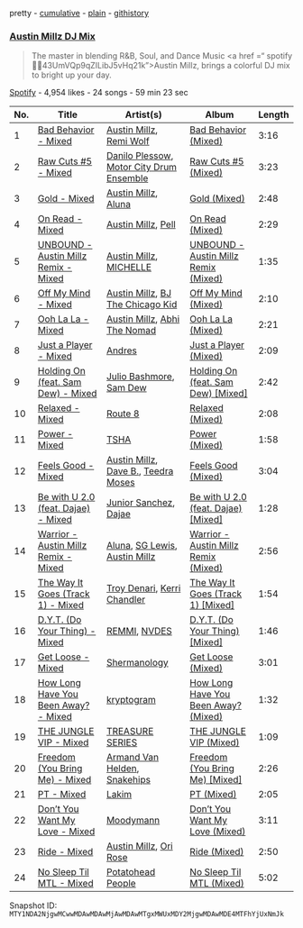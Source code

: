 pretty - [cumulative](/playlists/cumulative/37i9dQZF1DWXyQamatDptq.md) - [plain](/playlists/plain/37i9dQZF1DWXyQamatDptq) - [githistory](https://github.githistory.xyz/mackorone/spotify-playlist-archive/blob/main/playlists/plain/37i9dQZF1DWXyQamatDptq)

### [Austin Millz DJ Mix](https://open.spotify.com/playlist/37i9dQZF1DWXyQamatDptq)

> The master in blending R&B, Soul, and Dance Music <a href =“ spotify:artist:43UmVQp9qZILibJ5vHq21k”>Austin Millz</a>, brings a colorful DJ mix to bright up your day.

[Spotify](https://open.spotify.com/user/spotify) - 4,954 likes - 24 songs - 59 min 23 sec

| No. | Title | Artist(s) | Album | Length |
|---|---|---|---|---|
| 1 | [Bad Behavior \- Mixed](https://open.spotify.com/track/3thgdRIcfdcYBka4DMnmyS) | [Austin Millz](https://open.spotify.com/artist/43UmVQp9qZILibJ5vHq21k), [Remi Wolf](https://open.spotify.com/artist/0NB5HROxc8dDBXpkIi1v3d) | [Bad Behavior \(Mixed\)](https://open.spotify.com/album/6R6EknXO3rbO9Qlxy2K30D) | 3:16 |
| 2 | [Raw Cuts \#5 \- Mixed](https://open.spotify.com/track/6UlPnSHnmWJ4B1C7WomVbm) | [Danilo Plessow](https://open.spotify.com/artist/3frW3pRt2IpKAysgM8ksle), [Motor City Drum Ensemble](https://open.spotify.com/artist/4TlzX7s6kuZDtiBpsopcBf) | [Raw Cuts \#5 \(Mixed\)](https://open.spotify.com/album/19Ou8JZCHN5Yo5qw95yhNy) | 3:23 |
| 3 | [Gold \- Mixed](https://open.spotify.com/track/3n432V76KidXqmrUrictjd) | [Austin Millz](https://open.spotify.com/artist/43UmVQp9qZILibJ5vHq21k), [Aluna](https://open.spotify.com/artist/5ITI6SEoUZMIXXkzCfr4oE) | [Gold \(Mixed\)](https://open.spotify.com/album/5cedqECNj4tlBsfz194Bol) | 2:48 |
| 4 | [On Read \- Mixed](https://open.spotify.com/track/0ETbZxRe07bjXI2fN1WHTX) | [Austin Millz](https://open.spotify.com/artist/43UmVQp9qZILibJ5vHq21k), [Pell](https://open.spotify.com/artist/2O2dI9lY9PnWtAa4OlrgMi) | [On Read \(Mixed\)](https://open.spotify.com/album/0pugEfuWzaV9Q5qEyz2OFi) | 2:29 |
| 5 | [UNBOUND \- Austin Millz Remix \- Mixed](https://open.spotify.com/track/07uvfzEOx54nAom7zuzEjF) | [Austin Millz](https://open.spotify.com/artist/43UmVQp9qZILibJ5vHq21k), [MICHELLE](https://open.spotify.com/artist/4yYvor6Rq4fG82J1L47DYp) | [UNBOUND \- Austin Millz Remix \(Mixed\)](https://open.spotify.com/album/79GV30NLlB8qEtqFHMBgB2) | 1:35 |
| 6 | [Off My Mind \- Mixed](https://open.spotify.com/track/2bK1zcqWGpOWFz4PBM2s4y) | [Austin Millz](https://open.spotify.com/artist/43UmVQp9qZILibJ5vHq21k), [BJ The Chicago Kid](https://open.spotify.com/artist/07d5etnpjriczFBB8pxmRe) | [Off My Mind \(Mixed\)](https://open.spotify.com/album/2XvP7NcfqocqHQPrJg6CW9) | 2:10 |
| 7 | [Ooh La La \- Mixed](https://open.spotify.com/track/4Z0JBSXPbN44Cu984eqVfd) | [Austin Millz](https://open.spotify.com/artist/43UmVQp9qZILibJ5vHq21k), [Abhi The Nomad](https://open.spotify.com/artist/1gUi2utSbJLNPddYENJAp4) | [Ooh La La \(Mixed\)](https://open.spotify.com/album/6NTfI9mJDSwaIkWzhDuotB) | 2:21 |
| 8 | [Just a Player \- Mixed](https://open.spotify.com/track/20HRRp9z7oOu1dH2ag12NN) | [Andres](https://open.spotify.com/artist/7sdFsJNQmnXEJjpgeVeQWO) | [Just a Player \(Mixed\)](https://open.spotify.com/album/6nwZbuXogZoYhdpeHKuD1C) | 2:09 |
| 9 | [Holding On \(feat\. Sam Dew\) \- Mixed](https://open.spotify.com/track/3PLsyQRB3ynmtxIVehYPQA) | [Julio Bashmore](https://open.spotify.com/artist/0WAZJYudbUpl0EOjvdrnRG), [Sam Dew](https://open.spotify.com/artist/1SIw8nXWjvAKeb6Dhh85cz) | [Holding On \(feat\. Sam Dew\) \[Mixed\]](https://open.spotify.com/album/3AOKr4vFFg825hNzR70ibN) | 2:42 |
| 10 | [Relaxed \- Mixed](https://open.spotify.com/track/20ZNSH7fSGcRd7LDaNqCPc) | [Route 8](https://open.spotify.com/artist/6gkHVRYMMXviNI4DglaLrr) | [Relaxed \(Mixed\)](https://open.spotify.com/album/7ENZscTyCAnUp7C9Np0sLT) | 2:08 |
| 11 | [Power \- Mixed](https://open.spotify.com/track/78nmqQ5g4rNv9en0C4j9zj) | [TSHA](https://open.spotify.com/artist/2kLa7JZu4Ijdz1Gle2khZh) | [Power \(Mixed\)](https://open.spotify.com/album/2ZzRSedDptpbWUuQnls9Kg) | 1:58 |
| 12 | [Feels Good \- Mixed](https://open.spotify.com/track/2HLn3OFeXyc1fe5QJIvf4V) | [Austin Millz](https://open.spotify.com/artist/43UmVQp9qZILibJ5vHq21k), [Dave B.](https://open.spotify.com/artist/5bfqwcEcRrMhtY9smw3IeJ), [Teedra Moses](https://open.spotify.com/artist/6vfR5QRc3xca0KvpG8KZBE) | [Feels Good \(Mixed\)](https://open.spotify.com/album/5yHnURS8AJNwr36nWdpsrI) | 3:04 |
| 13 | [Be with U 2.0 \(feat\. Dajae\) \- Mixed](https://open.spotify.com/track/2qUzTwDxN65sQNzF23Jxar) | [Junior Sanchez](https://open.spotify.com/artist/31ZNfGVEEcI9CyicPVJQni), [Dajae](https://open.spotify.com/artist/79Gg0tmzETfnVrOUjgXPeE) | [Be with U 2.0 \(feat\. Dajae\) \[Mixed\]](https://open.spotify.com/album/3VudNkXotiGaQ8s06Ht4Z6) | 1:28 |
| 14 | [Warrior \- Austin Millz Remix \- Mixed](https://open.spotify.com/track/63lhjfinQgPuDdZqxcFZPe) | [Aluna](https://open.spotify.com/artist/5ITI6SEoUZMIXXkzCfr4oE), [SG Lewis](https://open.spotify.com/artist/0GG2cWaonE4JPrjcCCQ1EG), [Austin Millz](https://open.spotify.com/artist/43UmVQp9qZILibJ5vHq21k) | [Warrior \- Austin Millz Remix \(Mixed\)](https://open.spotify.com/album/2u8QwAxfLtoPC5F0Q7jUfV) | 2:56 |
| 15 | [The Way It Goes \(Track 1\) \- Mixed](https://open.spotify.com/track/3xjWcUweUZPTTGLeXG8Efl) | [Troy Denari](https://open.spotify.com/artist/2cNKz5QJgfclP9Ay7Okghv), [Kerri Chandler](https://open.spotify.com/artist/7nqpEU6DCHkNtK1bYsyS3W) | [The Way It Goes \(Track 1\) \[Mixed\]](https://open.spotify.com/album/4k9o5wrogwQg60gz5hJwXA) | 1:54 |
| 16 | [D.Y.T\. \(Do Your Thing\) \- Mixed](https://open.spotify.com/track/2uUgoo5vYmnGvzBd9KXnVT) | [REMMI](https://open.spotify.com/artist/14eQOEJwQwEFzqlaXuSMjf), [NVDES](https://open.spotify.com/artist/5L6tkH3jDmFBX9dYdFFQXy) | [D.Y.T\. \(Do Your Thing\) \[Mixed\]](https://open.spotify.com/album/35k8hoB8wlI1zW1oyB1LYi) | 1:46 |
| 17 | [Get Loose \- Mixed](https://open.spotify.com/track/4jiykYCH2Qb0vHePrzV6tw) | [Shermanology](https://open.spotify.com/artist/4Siyzg8kWayQfPQsPSl6JI) | [Get Loose \(Mixed\)](https://open.spotify.com/album/7fOaPAEyUYpg0rxPNNlpZv) | 3:01 |
| 18 | [How Long Have You Been Away? \- Mixed](https://open.spotify.com/track/5SzWta7Hoz4lXLndEbJOib) | [kryptogram](https://open.spotify.com/artist/184mGxeseZkY2w05Nr4Tui) | [How Long Have You Been Away? \(Mixed\)](https://open.spotify.com/album/45SQNP2ynYJwDE92LV4heR) | 1:32 |
| 19 | [THE JUNGLE VIP \- Mixed](https://open.spotify.com/track/5VsnNfGRROhg8qhFbQn2WO) | [TREASURE SERIES](https://open.spotify.com/artist/5kcocqSSO8W0rpoNjuzXU1) | [THE JUNGLE VIP \(Mixed\)](https://open.spotify.com/album/6z33XUqDIPl5nscbp0lSI1) | 1:09 |
| 20 | [Freedom \(You Bring Me\) \- Mixed](https://open.spotify.com/track/2t8sTvwlI70BQKEtbF1yrw) | [Armand Van Helden](https://open.spotify.com/artist/3cQA9WH8liZfeja1DxcDYE), [Snakehips](https://open.spotify.com/artist/2FwJwEswyIUAljqgjNSHgP) | [Freedom \(You Bring Me\) \[Mixed\]](https://open.spotify.com/album/4aF8uMZLcQtTkwcpvXROZI) | 2:26 |
| 21 | [PT \- Mixed](https://open.spotify.com/track/4SQ9ud9t3aVdjfnCxZzETS) | [Lakim](https://open.spotify.com/artist/6kncomCdQQz8jvnf7djNZI) | [PT \(Mixed\)](https://open.spotify.com/album/1QbJxru6KUXtYlSFN6PV9y) | 2:05 |
| 22 | [Don’t You Want My Love \- Mixed](https://open.spotify.com/track/1jRnxb2kUzKRXgusRmubBA) | [Moodymann](https://open.spotify.com/artist/6pohviZSNRueSX7uNu63ZX) | [Don’t You Want My Love \(Mixed\)](https://open.spotify.com/album/7wdwagmr2LT2RwQcXMmR1o) | 3:11 |
| 23 | [Ride \- Mixed](https://open.spotify.com/track/7ffdDoyugMNyplWKXNY2px) | [Austin Millz](https://open.spotify.com/artist/43UmVQp9qZILibJ5vHq21k), [Ori Rose](https://open.spotify.com/artist/3MWVJObrsu2HA6XGO1sTdn) | [Ride \(Mixed\)](https://open.spotify.com/album/7dtFnjxB5o9la4oWSc595H) | 2:50 |
| 24 | [No Sleep Til MTL \- Mixed](https://open.spotify.com/track/4ucoiL4jKdF1aMW6UQP615) | [Potatohead People](https://open.spotify.com/artist/2lmWYYMM80tsoDES4aUB1m) | [No Sleep Til MTL \(Mixed\)](https://open.spotify.com/album/6ZxeYA3nBnZGckdncnC5yu) | 5:02 |

Snapshot ID: `MTY1NDA2NjgwMCwwMDAwMDAwMjAwMDAwMTgxMWUxMDY2MjgwMDAwMDE4MTFhYjUxNmJk`
